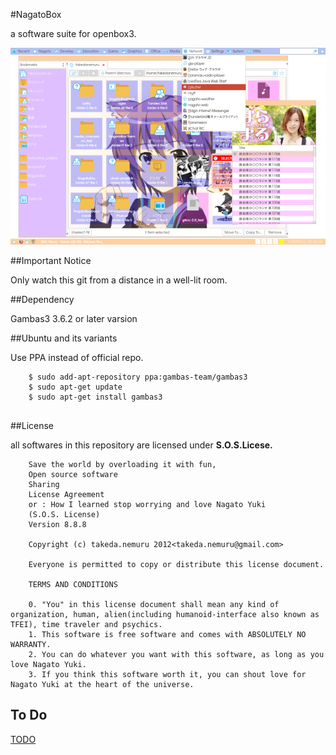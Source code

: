 #NagatoBox

a software suite for openbox3.

![Screenshot](readme_extra/screenshot002.png)

##Important Notice

Only watch this git from a distance in a well-lit room.

##Dependency

Gambas3 3.6.2 or later varsion

##Ubuntu and its variants

Use PPA instead of official repo.

```
    $ sudo add-apt-repository ppa:gambas-team/gambas3
    $ sudo apt-get update
    $ sudo apt-get install gambas3 
   
``` 

##License

all softwares in this repository are licensed under **S.O.S.Licese.**

```
    Save the world by overloading it with fun,
    Open source software
    Sharing
    License Agreement
    or : How I learned stop worrying and love Nagato Yuki
    (S.O.S. License)
    Version 8.8.8

    Copyright (c) takeda.nemuru 2012<takeda.nemuru@gmail.com>

    Everyone is permitted to copy or distribute this license document.

    TERMS AND CONDITIONS

    0. "You" in this license document shall mean any kind of organization, human, alien(including humanoid-interface also known as TFEI), time traveler and psychics.
    1. This software is free software and comes with ABSOLUTELY NO WARRANTY.
    2. You can do whatever you want with this software, as long as you love Nagato Yuki.
    3. If you think this software worth it, you can shout love for Nagato Yuki at the heart of the universe.
```

## To Do

[TODO](readme_extra/NagatoBox_PlanetPatrol.md)